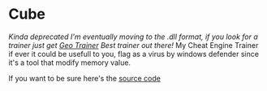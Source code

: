 # Cube
*Kinda deprecated I'm eventually moving to the .dll format, if you look for a trainer just get [Geo Trainer](https://github.com/Geordan9/CubeWorldHackTool) Best trainer out there!*
My Cheat Engine Trainer if ever it could be usefull to you, flag as a virus by windows defender since it's a tool that modify memory value.

If you want to be sure here's the [source code](https://github.com/paroyer/Cube/blob/master/SourceCode)
